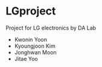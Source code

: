 # LGproject
Project for LG electronics by DA Lab 
- Kwonin Yoon
- Kyoungjoon Kim
- Jonghwan Moon
- Jitae Yoo

